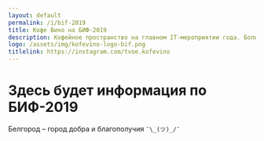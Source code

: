 ```yaml
---
layout: default
permalink: /i/bif-2019
title: Кофе Вино на БИФ-2019
description: Кофейное пространство на главном IT-мероприятии года. Больше о жизни Кофе Вино в инстаграме: <a href="https://instagram.com/tvoe.kofevino">@tvoe.kofevino</a>
logo: /assets/img/kofevino-logo-bif.png
titlelink: https://instagram.com/tvoe.kofevino
---
```


# Здесь будет информация по БИФ-2019

Белгород – город добра и благополучия `¯\_(ツ)_/¯`
